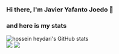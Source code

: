 ### Hi there, I'm Javier Yafanto Joedo 👋

### and here is my stats
  <img src="https://github-readme-stats.vercel.app/api?username=Javieryafanto&show_icons=true&include_all_commits=true&theme=monokai" alt="hossein heydari's GitHub stats" /><br />
  <img src="https://github-readme-streak-stats.herokuapp.com/?user=Javieryafanto&theme=monokai"/>
  <img src="https://github-readme-stats.vercel.app/api/top-langs/?username=Javieryafanto&layout=compact&theme=monokai&langs_count=12"/><br />
</p>

<!--
**Javieryafanto/Javieryafanto** is a ✨ _special_ ✨ repository because its `README.md` (this file) appears on your GitHub profile.

Here are some ideas to get you started:

- 🔭 I’m currently working on ...
- 🌱 I’m currently learning ...
- 👯 I’m looking to collaborate on ...
- 🤔 I’m looking for help with ...
- 💬 Ask me about ...
- 📫 How to reach me: ...
- 😄 Pronouns: ...
- ⚡ Fun fact: ...
-->

